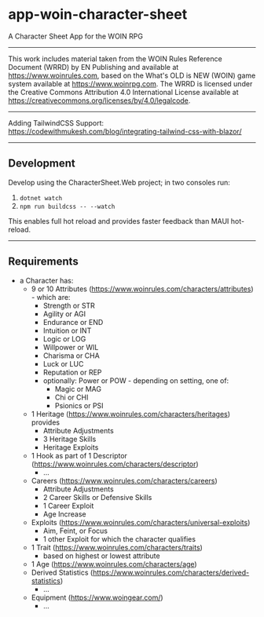 # app-woin-character-sheet
A Character Sheet App for the WOIN RPG

---

This work includes material taken from the WOIN Rules Reference Document (WRRD)
by EN Publishing and available at https://www.woinrules.com, based on the
What's OLD is NEW (WOIN) game system available at https://www.woinrpg.com.
The WRRD is licensed under the Creative Commons Attribution 4.0 International
License available at https://creativecommons.org/licenses/by/4.0/legalcode.

---

Adding TailwindCSS Support: https://codewithmukesh.com/blog/integrating-tailwind-css-with-blazor/

---

## Development

Develop using the CharacterSheet.Web project; in two consoles run:
1. `dotnet watch`
2. `npm run buildcss -- --watch`

This enables full hot reload and provides faster feedback than MAUI hot-reload.

---

## Requirements

- a Character has:
  - 9 or 10 Attributes (https://www.woinrules.com/characters/attributes) - which are:
    - Strength or STR
    - Agility or AGI
    - Endurance or END
    - Intuition or INT
    - Logic or LOG
    - Willpower or WIL
    - Charisma or CHA
    - Luck or LUC
    - Reputation or REP
    - optionally: Power or POW - depending on setting, one of:
      - Magic or MAG
      - Chi or CHI
      - Psionics or PSI
  - 1 Heritage (https://www.woinrules.com/characters/heritages) provides
    - Attribute Adjustments
    - 3 Heritage Skills
    - Heritage Exploits
  - 1 Hook as part of 1 Descriptor (https://www.woinrules.com/characters/descriptor)
    - ...
  - Careers (https://www.woinrules.com/characters/careers)
    - Attribute Adjustments
    - 2 Career Skills or Defensive Skills
    - 1 Career Exploit
    - Age Increase
  - Exploits (https://www.woinrules.com/characters/universal-exploits)
    - Aim, Feint, or Focus
    - 1 other Exploit for which the character qualifies
  - 1 Trait (https://www.woinrules.com/characters/traits)
    - based on highest or lowest attribute
  - 1 Age (https://www.woinrules.com/characters/age)
  - Derived Statistics (https://www.woinrules.com/characters/derived-statistics)
    - ...
  - Equipment (https://www.woingear.com/)
    - ...

